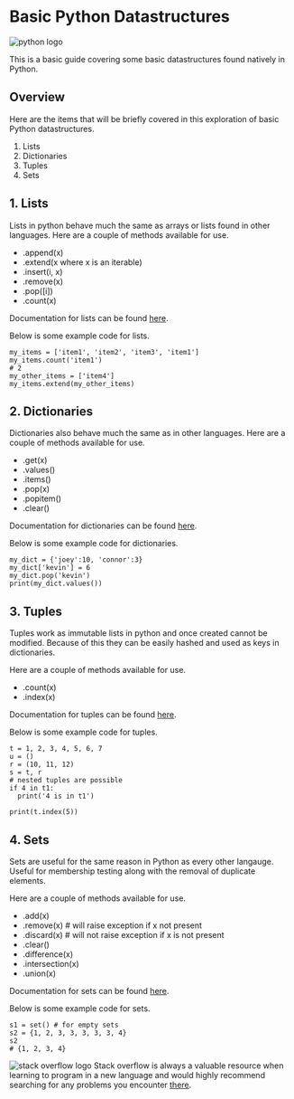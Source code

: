 # Basic Python Datastructures
![python logo](https://www.python.org/static/community_logos/python-logo-master-v3-TM.png)


This is a basic guide covering some basic datastructures found natively in Python.

## Overview
Here are the items that will be briefly covered in this exploration of basic Python datastructures.

1. Lists
1. Dictionaries
1. Tuples
1. Sets

## 1. Lists
Lists in python behave much the same as arrays or lists found in other languages. 
Here are a couple of methods available for use.
 - .append(x)
 - .extend(x where x is an iterable)
 - .insert(i, x)
 - .remove(x)
 - .pop([i])
 - .count(x)
 
 Documentation for lists can be found [here](https://docs.python.org/3/tutorial/datastructures.html#more-on-lists).
 
 Below is some example code for lists.
 ```
 my_items = ['item1', 'item2', 'item3', 'item1']
 my_items.count('item1')
 # 2
 my_other_items = ['item4']
 my_items.extend(my_other_items)
 ```
 
## 2. Dictionaries
Dictionaries also behave much the same as in other languages.
Here are a couple of methods available for use.
  - .get(x)
  - .values()
  - .items()
  - .pop(x)
  - .popitem()
  - .clear()

Documentation for dictionaries can be found [here](https://docs.python.org/3/tutorial/datastructures.html#dictionaries).

Below is some example code for dictionaries.
```
my_dict = {'joey':10, 'connor':3}
my_dict['kevin'] = 6
my_dict.pop('kevin')
print(my_dict.values())
```

## 3. Tuples
Tuples work as immutable lists in python and once created cannot be modified. Because of this they can be easily hashed and used as keys in dictionaries.

Here are a couple of methods available for use.
 - .count(x)
 - .index(x)

Documentation for tuples can be found [here](https://docs.python.org/3/tutorial/datastructures.html#tuples-and-sequences).

Below is some example code for tuples.
```
t = 1, 2, 3, 4, 5, 6, 7
u = ()
r = (10, 11, 12)
s = t, r 
# nested tuples are possible
if 4 in t1:
  print('4 is in t1')
 
print(t.index(5)) 
```
## 4. Sets
Sets are useful for the same reason in Python as every other langauge. Useful for membership testing along with the removal of duplicate elements.

Here are a couple of methods available for use.
 - .add(x)
 - .remove(x) # will raise exception if x not present
 - .discard(x) # will not raise exception if x is not present
 - .clear()
 - .difference(x)
 - .intersection(x)
 - .union(x)

Documentation for sets can be found [here](https://docs.python.org/3/tutorial/datastructures.html#sets).

Below is some example code for sets.
```
s1 = set() # for empty sets
s2 = {1, 2, 3, 3, 3, 3, 3, 4}
s2
# {1, 2, 3, 4}
```

![stack overflow logo](https://logodix.com/logo/379477.png)
Stack overflow is always a valuable resource when learning to program in a new language and would highly recommend searching for any problems you encounter [there](https://stackoverflow.com/questions/tagged/python).
